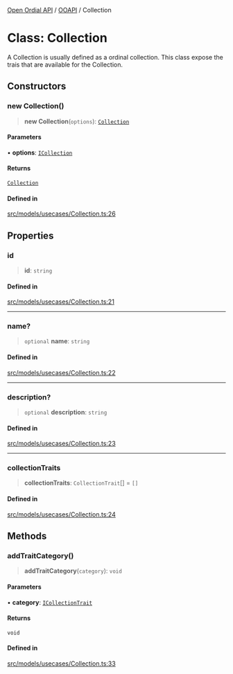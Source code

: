 [Open Ordial API](../../README.md) / [OOAPI](../README.md) / Collection

# Class: Collection

A Collection is usually defined as a ordinal collection. This class
expose the trais that are available for the Collection.

## Constructors

### new Collection()

> **new Collection**(`options`): [`Collection`](Collection.md)

#### Parameters

• **options**: [`ICollection`](../interfaces/ICollection.md)

#### Returns

[`Collection`](Collection.md)

#### Defined in

[src/models/usecases/Collection.ts:26](https://github.com/open-ordinal/open-ordinal-api/blob/70e118e56492403aed907a3616034144dfc18228/src/models/usecases/Collection.ts#L26)

## Properties

### id

> **id**: `string`

#### Defined in

[src/models/usecases/Collection.ts:21](https://github.com/open-ordinal/open-ordinal-api/blob/70e118e56492403aed907a3616034144dfc18228/src/models/usecases/Collection.ts#L21)

***

### name?

> `optional` **name**: `string`

#### Defined in

[src/models/usecases/Collection.ts:22](https://github.com/open-ordinal/open-ordinal-api/blob/70e118e56492403aed907a3616034144dfc18228/src/models/usecases/Collection.ts#L22)

***

### description?

> `optional` **description**: `string`

#### Defined in

[src/models/usecases/Collection.ts:23](https://github.com/open-ordinal/open-ordinal-api/blob/70e118e56492403aed907a3616034144dfc18228/src/models/usecases/Collection.ts#L23)

***

### collectionTraits

> **collectionTraits**: `CollectionTrait`[] = `[]`

#### Defined in

[src/models/usecases/Collection.ts:24](https://github.com/open-ordinal/open-ordinal-api/blob/70e118e56492403aed907a3616034144dfc18228/src/models/usecases/Collection.ts#L24)

## Methods

### addTraitCategory()

> **addTraitCategory**(`category`): `void`

#### Parameters

• **category**: [`ICollectionTrait`](../interfaces/ICollectionTrait.md)

#### Returns

`void`

#### Defined in

[src/models/usecases/Collection.ts:33](https://github.com/open-ordinal/open-ordinal-api/blob/70e118e56492403aed907a3616034144dfc18228/src/models/usecases/Collection.ts#L33)
